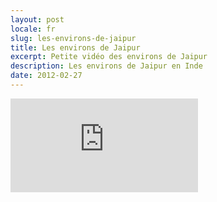 ```yaml
---
layout: post
locale: fr
slug: les-environs-de-jaipur
title: Les environs de Jaipur
excerpt: Petite vidéo des environs de Jaipur
description: Les environs de Jaipur en Inde
date: 2012-02-27
---
```


<div class="embed-container">
    <iframe src="http://player.vimeo.com/video/49859436" frameborder="0" webkitAllowFullScreen mozallowfullscreen allowFullScreen></iframe>
</div>

